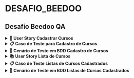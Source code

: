 # DESAFIO_BEEDOO

## Desafio Beedoo QA


<details><summary><b> 📒 User Story Cadastrar Cursos </b></summary>
    
<br>

Título: Cadastrar Cursos  

<br>
Como um administrador do sistema, eu quero cadastrar cursos, para que eu possa gerenciar os cursos disponíveis para os alunos.


## Critérios de Aceitação:
<br>

1. O formulário de cadastro de curso deve incluir os seguintes campos obrigatórios: Nome do curso, Descrição do curso, Instrutor, URL da imagem de capa, Data de início, Data de fim, Número de vagas e Tipo de curso.
2. O campo "Nome do curso" deve permitir a inserção de até 100 caracteres.
3. O campo "Descrição do curso" deve permitir a inserção de até 1000 caracteres.
4. O campo "Instrutor" deve permitir a inserção de até 100 caracteres.
5. O campo "URL da imagem de capa" deve validar se a URL inserida está no formato correto.
6. Os campos "Data de início" e "Data de fim" devem aceitar datas válidas no formato dd/mm/aaaa podendo o usuário selecionar a data desejada.
7. Os botões “Limpar” dos campos “Data de início” e “Data de fim” devem limpar o campo “Data”.
8. Os botões “Hoje” dos campos “Data de início” e “Data de fim” devem inserir a data do dia atual.
9. O campo "Número de vagas" deve aceitar apenas números inteiros positivos.
10. O campo "Tipo de curso" deve ser um dropdown com opções predefinidas (Presencial ou Online).
11. Ao clicar no botão "Cadastrar", se todos os campos forem preenchidos corretamente, o curso deve ser salvo e o usuário deve ser redirecionado para a página de listagem de cursos.
12. Se houver algum erro no preenchimento dos campos, mensagens de erro apropriadas devem ser exibidas ao usuário.

</details>

<details><summary><b>📋 Caso de Teste para Cadastro de Cursos</b></summary>

<br>

**Identificador**: TC001  
**Título**: Cadastro de Curso com Sucesso  
**Descrição**: Verificar se é possível cadastrar um novo curso com todos os campos preenchidos corretamente.  
**Pré-condições**: O usuário deve estar logado e na página de cadastro de curso.  

**Passos**:
1. Navegar até a página de cadastro de curso.
2. Preencher o campo "Nome do curso" com "Python".
3. Preencher o campo "Descrição do curso" com "Seja um Desenvolvedor Web Profissional com Python e Django".
4. Preencher o campo "Instrutor" com "João Silva".
5. Preencher o campo "URL da imagem de capa" com "https://creative-sherbet-a51eac.netlify.app/".
6. Preencher o campo "Data de início" com "01/09/2024".
7. Preencher o campo "Data de fim" com "30/09/2024".
8. Preencher o campo "Número de vagas" com "100".
9. Selecionar "Online" no campo "Tipo de curso".
10. Clicar no botão "Cadastrar".

**Dados de Teste**:
- Nome do curso: "Python"
- Descrição do curso: "Seja um Desenvolvedor Web Profissional com Python e Django"
- Instrutor: "João Silva"
- URL da imagem de capa: "https://creative-sherbet-a51eac.netlify.app/"
- Data de início: "01/09/2024"
- Data de fim: "30/09/2024"
- Número de vagas: "100"
- Tipo de curso: "Online"

**Resultado Esperado**: O curso é salvo com sucesso, o usuário é redirecionado para a página de listagem de cursos e uma mensagem de sucesso é exibida.  
**Resultado Real**: ()  
**Status**: (Passou/Falhou)  
**Notas/Comentários**: ()

</details>

<details><summary><b>🎯 Cenário de Teste em BDD Cadastro de Cursos</b></summary>

```
Funcionalidade: Cadastrar Cursos
  Como um administrador do sistema
  Eu quero cadastrar cursos
  Para que eu possa gerenciar os cursos disponíveis para os alunos

Contexto dos cenários: Dado que estou na página de cadastro de curso

  Cenário 1: Cadastro de Curso com Sucesso
    Quando preencho todos os campos obrigatórios corretamente
      | Nome do curso        | Python                                                    |
      | Descrição do curso   | Seja um Desenvolvedor Web Profissional com Python e Django |
      | Instrutor            | João Silva                                                |
      | URL da imagem de capa| https://creative-sherbet-a51eac.netlify.app/              |
      | Data de início       | 01/09/2024                                                |
      | Data de fim          | 30/09/2024                                                |
      | Número de vagas      | 100                                                        |
      | Tipo de curso        | Online                                                    |
    E clico no botão "Cadastrar"
    Então o curso deve ser salvo
    E devo ser redirecionado para a página de listagem de cursos
    E uma mensagem de sucesso deve ser exibida

  Cenário 2: Falha no Cadastro por Campos Obrigatórios em Branco
    Quando deixo todos os campos em branco
    E clico no botão "Cadastrar"
    Então mensagens de erro indicando que os campos são obrigatórios devem ser exibidas

  Cenário 3: Falha no Cadastro por Limite de Caracteres no Nome do Curso
    Quando preencho o campo "Nome do curso" com um texto de mais de 100 caracteres
      | Nome do curso |
      | Curso com nome muito longo que excede o limite de cem caracteres permitido no campo nome do curso |
    E preencho os demais campos corretamente
    E clico no botão "Cadastrar"
    Então uma mensagem de erro indicando que o nome do curso não pode exceder 100 caracteres deve ser exibida

  Cenário 4: Falha no Cadastro por URL da Imagem de Capa Inválida
    Quando preencho o campo "URL da imagem de capa" com um texto não formatado como URL
      | https://creative-sherbet-a51eac.netlify.app/xxx   |
      | https://creative-sherbet-a51eac.netlify.app/yyyy |
    E preencho os demais campos corretamente
    E clico no botão "Cadastrar"
    Então uma mensagem de erro indicando que a URL da imagem de capa não é válida deve ser exibida

  Cenário 5: Falha no Cadastro por Datas Inválidas
    Quando preencho os campos "Data de início" e "Data de fim" com datas em formatos inválidos
      | Data de início | Data de fim |
      | 32/13/2024     | 45/09/2024  |
    E preencho os demais campos corretamente
    E clico no botão "Cadastrar"
    Então mensagens de erro indicando que as datas devem estar no formato dd/mm/aaaa devem ser exibidas

  Cenário 6: Falha no Cadastro por Número de Vagas Inválido
    Quando preencho o campo "Número de vagas" com um valor não numérico ou negativo
      | Número de vagas |
      | -10             |
    E preencho os demais campos corretamente
    E clico no botão "Cadastrar"
    Então uma mensagem de erro indicando que o número de vagas deve ser um número inteiro positivo deve ser exibida

  Cenário 7: Uso do Botão "Limpar" para Data de Início
    Quando preencho o campo "Data de início" e "Data fim" com "01/09/2024"
    E clico no botão "Limpar" no campo "Data de início" e "Data fim"
    Então o campo "Data de início" deve estar vazio

  Cenário 8: Uso do Botão "Hoje" para Data de Início
    Quando clico no botão "Hoje" no campo "Data de início" e "Data fim"
    Então o campo "Data de início" e "Data fim" deve ser preenchido com a data atual

  Cenário 9: Seleção do Tipo de Curso
    Quando seleciono "Online" no campo "Tipo de curso"
    Então o campo "Tipo de curso" deve estar preenchido com "Online"

  Cenário 10: Cadastro de Curso com Sucesso e Verificação na Listagem
    Quando preencho todos os campos obrigatórios corretamente
      | Nome do curso        | Python                                       |
      | Descrição do curso   | Curso para testar o cadastro                |
      | Instrutor            | João Silva                                  |
      | URL da imagem de capa| https://creative-sherbet-a51eac.netlify.app/|
      | Data de início       | 01/09/2024                                  |
      | Data de fim          | 30/09/2024                                  |
      | Número de vagas      | 100                                         |
      | Tipo de curso        | Online                                      |
    E clico no botão "Cadastrar"
    Então o curso deve ser salvo
    E devo ser redirecionado para a página de listagem de cursos
    E uma mensagem de sucesso deve ser exibida
    E o curso "Python" deve estar visível na listagem de cursos

```
</details>

<details><summary><b>📚 User Story Lista de  Cursos </b></summary>
    
<br>

Título: Visualização da Lista de Cursos
Como um aluno, eu quero visualizar a lista de cursos disponíveis, para que eu possa ver os cursos que estão disponíveis para matrícula e obter informações sobre cada um deles.

## Critérios de Aceitação:

A tela de lista de cursos deve exibir todos os cursos disponíveis.
Cada curso deve exibir as seguintes informações:
Nome do Curso
Descrição do Curso
Tipo de Curso (Online ou Presencial)
Data de Início
Data de Fim
Quantidade de Vagas
Deve haver um botão de inscrição ao lado de cada curso para permitir que o aluno se inscreva no curso.



</details>
</details>

<details><summary><b>📋 Caso de Teste Listas de Cursos Cadastrados</b></summary>

<br>

**Identificador**: TC002  
**Título**: Visualização da Lista de Cursos com Detalhes e Ordenação  
**Descrição**: Verificar se a lista de cursos é exibida corretamente com todas as informações necessárias. Também verificar a funcionalidade do botão de inscrição e a exibição dos detalhes do curso.  
**Pré-condições**: O usuário deve estar logado e na página de listagem de cursos.

**Passos**:
1. Navegar até a página de listagem de cursos.
2. Verificar se todos os cursos disponíveis são exibidos na lista.
3. Verificar se cada curso exibe as seguintes informações:
   - Nome do Curso
   - Descrição do Curso
   - Tipo de Curso (Online ou Presencial)
   - Data de Início
   - Data de Fim
   - Quantidade de Vagas
4. Clicar no botão de exclusão ao lado do "Curso B".
5. Confirmar a exclusão do curso.
6. Verificar se o curso "Curso B" foi removido da lista e uma mensagem de sucesso é exibida.
7. Clicar no botão de inscrição ao lado do "Curso A".
8. Verificar se a inscrição foi realizada com sucesso e a página foi atualizada.

**Dados de Teste**:
- Cursos Disponíveis:
  - Nome do Curso: "Curso A"
  - Descrição do Curso: "Descrição do Curso A"
  - Tipo de Curso: "Online"
  - Data de Início: "01/08/2024"
  - Data de Fim: "31/08/2024"
  - Quantidade de Vagas: 30
  - Nome do Curso: "Curso B"
  - Descrição do Curso: "Descrição do Curso B"
  - Tipo de Curso: "Presencial"
  - Data de Início: "01/09/2024"
  - Data de Fim: "30/09/2024"
  - Quantidade de Vagas: 25

**Resultado Esperado**:
- Todos os cursos disponíveis são exibidos na lista com as informações completas.
- O botão de inscrição ao lado do "Curso A" está funcionando corretamente.
- Após clicar no botão de inscrição, o usuário é inscrito no "Curso A" e a página é atualizada com uma mensagem de sucesso.
- Ao visualizar um curso, todos os detalhes do curso são exibidos corretamente.
- O botão de inscrição ao lado do "Curso A" está funcionando corretamente e a inscrição é realizada com sucesso.
- O botão de exclusão ao lado do "Curso B" está funcionando corretamente e o curso é removido da lista.
- Após a exclusão, a página é atualizada com uma mensagem de sucesso e o curso excluído não aparece mais na lista.

**Resultado Real**: ()  
**Status**: (Passou/Falhou)  
**Notas/Comentários**: (l)

</details>



</details>

<details><summary><b>🎯 Cenário de Teste em BDD Listas de Cursos Cadastrados </b></summary>

```
Funcionalidade: Visualização da Lista de Cursos
  Como um aluno
  Eu quero visualizar a lista de cursos disponíveis
  Para que eu possa ver os cursos que estão disponíveis para matrícula e obter informações sobre cada um deles

Contexto dos cenários: Dado que estou na página de listagem de cursos

  Cenário 1: Visualização e Ordenação dos Cursos

    Quando visualizo a lista de cursos
    Então devo ver todos os cursos disponíveis
    E cada curso deve exibir as seguintes informações:
      | Nome do Curso      | Descrição do Curso                          | Tipo de Curso | Data de Início | Data de Fim | Quantidade de Vagas    |
      | Curso Python       | Descrição do Curso A                        | Online        | 01/08/2024      | 31/08/2024   | 30                   |
      | Curso QA           | Descrição do Curso B                        | Presencial    | 01/09/2024      | 30/09/2024   | 25                   |
    E os cursos devem ser ordenados alfabeticamente pelo Nome do Curso

  Cenário 2: Inscrição em Curso
    Dado que existem cursos listados
    Quando clico no botão de inscrição ao lado do "Curso A"
    Então eu devo ser inscrito no "Curso A"
    E a página deve atualizar para mostrar que a inscrição foi realizada com sucesso

  Cenário 3: Visualização de Detalhes dos Cursos
    Quando visualizo um curso na lista
    Então devo ver os detalhes completos do curso
    E esses detalhes devem incluir:
      | Nome do Curso | Descrição do Curso | Tipo de Curso | Data de Início | Data de Fim | Quantidade de Vagas |

 Cenário 4: Exclusão de Curso com Sucesso
    Dado que existem cursos na lista
    Quando clico no botão de exclusão ao lado do "Curso B"
    E confirmo a exclusão do curso
    Então o curso "Curso B" deve ser removido da lista
    E uma mensagem de sucesso deve ser exibida
    E a lista de cursos deve ser atualizada sem o "Curso B"

```
</details>








